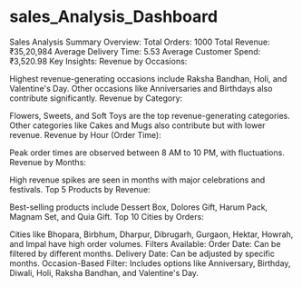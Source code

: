 # sales_Analysis_Dashboard

Sales Analysis Summary
Overview:
Total Orders: 1000
Total Revenue: ₹35,20,984
Average Delivery Time: 5.53
Average Customer Spend: ₹3,520.98
Key Insights:
Revenue by Occasions:

Highest revenue-generating occasions include Raksha Bandhan, Holi, and Valentine's Day.
Other occasions like Anniversaries and Birthdays also contribute significantly.
Revenue by Category:

Flowers, Sweets, and Soft Toys are the top revenue-generating categories.
Other categories like Cakes and Mugs also contribute but with lower revenue.
Revenue by Hour (Order Time):

Peak order times are observed between 8 AM to 10 PM, with fluctuations.
Revenue by Months:

High revenue spikes are seen in months with major celebrations and festivals.
Top 5 Products by Revenue:

Best-selling products include Dessert Box, Dolores Gift, Harum Pack, Magnam Set, and Quia Gift.
Top 10 Cities by Orders:

Cities like Bhopara, Birbhum, Dharpur, Dibrugarh, Gurgaon, Hektar, Howrah, and Impal have high order volumes.
Filters Available:
Order Date: Can be filtered by different months.
Delivery Date: Can be adjusted by specific months.
Occasion-Based Filter: Includes options like Anniversary, Birthday, Diwali, Holi, Raksha Bandhan, and Valentine's Day.
